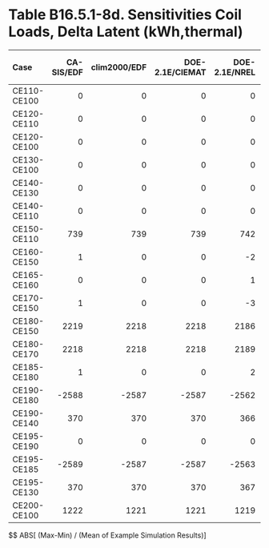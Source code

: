 # Table B16.5.1-8d. Sensitivities Coil Loads, Delta Latent (kWh,thermal)
| Case        | CA-SIS/EDF | clim2000/EDF | DOE-2.1E/CIEMAT | DOE-2.1E/NREL | EnergyPlus/GARD | TRNSYS-ideal/TUD | TRNSYS-real/TUD |     |   Min |   Max | Dev % $$ |     | Analytical/TUD | Analytical/HTAL1 | Analytical/HTAL2 |     | TEST 0.0.0 | 
|:----------- | ----------:| ------------:| ---------------:| -------------:| ---------------:| ----------------:| ---------------:| ---:| -----:| -----:| --------:| ---:| --------------:| ----------------:| ----------------:| ---:| ----------:| 
| CE110-CE100 |          0 |            0 |               0 |             0 |               0 |                0 |               0 |     |     0 |     0 |        - |     |              0 |                0 |                0 |     |          0 | 
| CE120-CE110 |          0 |            0 |               0 |             0 |               0 |                0 |               0 |     |     0 |     0 |        - |     |              0 |                0 |                0 |     |          0 | 
| CE120-CE100 |          0 |            0 |               0 |             0 |               0 |                0 |               0 |     |     0 |     0 |        - |     |              0 |                0 |                0 |     |          0 | 
| CE130-CE100 |          0 |            0 |               0 |             0 |               0 |                0 |               0 |     |     0 |     0 |        - |     |              0 |                0 |                0 |     |          0 | 
| CE140-CE130 |          0 |            0 |               0 |             0 |               0 |                0 |               0 |     |     0 |     0 |        - |     |              0 |                0 |                0 |     |          0 | 
| CE140-CE110 |          0 |            0 |               0 |             0 |               0 |                0 |               0 |     |     0 |     0 |        - |     |              0 |                0 |                0 |     |          0 | 
| CE150-CE110 |        739 |          739 |             739 |           742 |             733 |              739 |             739 |     |   733 |   742 |      1.2 |     |            739 |              739 |              739 |     |        739 | 
| CE160-CE150 |          1 |            0 |               0 |            -2 |              -1 |                0 |               0 |     |    -2 |     1 |        - |     |              0 |                0 |                0 |     |          0 | 
| CE165-CE160 |          0 |            0 |               0 |             1 |               1 |                0 |               0 |     |     0 |     1 |        - |     |              0 |                0 |                0 |     |          0 | 
| CE170-CE150 |          1 |            0 |               0 |            -3 |               1 |                0 |               0 |     |    -3 |     1 |        - |     |              0 |                0 |                0 |     |          0 | 
| CE180-CE150 |       2219 |         2218 |            2218 |          2186 |            2211 |             2218 |            2218 |     |  2186 |  2219 |      1.5 |     |           2218 |             2218 |             2217 |     |       2218 | 
| CE180-CE170 |       2218 |         2218 |            2218 |          2189 |            2210 |             2218 |            2218 |     |  2189 |  2218 |      1.3 |     |           2218 |             2218 |             2217 |     |       2218 | 
| CE185-CE180 |          1 |            0 |               0 |             2 |               2 |                0 |               0 |     |     0 |     2 |        - |     |              0 |                0 |                0 |     |          0 | 
| CE190-CE180 |      -2588 |        -2587 |           -2587 |         -2562 |           -2576 |            -2587 |           -2587 |     | -2588 | -2562 |      1.0 |     |          -2588 |            -2587 |            -2586 |     |      -2587 | 
| CE190-CE140 |        370 |          370 |             370 |           366 |             368 |              370 |             370 |     |   366 |   370 |      1.0 |     |            370 |              370 |              370 |     |        370 | 
| CE195-CE190 |          0 |            0 |               0 |             0 |               0 |                0 |               0 |     |     0 |     0 |        - |     |              0 |                0 |                0 |     |          0 | 
| CE195-CE185 |      -2589 |        -2587 |           -2587 |         -2563 |           -2578 |            -2587 |           -2587 |     | -2589 | -2563 |      1.0 |     |          -2588 |            -2587 |            -2587 |     |      -2587 | 
| CE195-CE130 |        370 |          370 |             370 |           367 |             368 |              370 |             370 |     |   367 |   370 |      0.9 |     |            370 |              370 |              370 |     |        370 | 
| CE200-CE100 |       1222 |         1221 |            1221 |          1219 |            1210 |             1221 |            1221 |     |  1210 |  1222 |      1.0 |     |           1221 |             1221 |             1221 |     |       1221 | 

$$ ABS[ (Max-Min) / (Mean of Example Simulation Results)]


